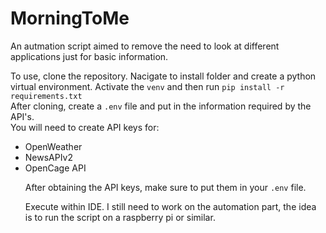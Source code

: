 # MorningToMe

An autmation script aimed to remove the need to look at different applications just for basic information.

To use, clone the repository. Nacigate to install folder and create a python virtual environment. Activate the <code>venv</code> and then run <code>pip install -r requirements.txt</code><br>
After cloning, create a <code>.env</code> file and put in the information required by the API's. <br>
You will need to create API keys for:
<ul>
<li>OpenWeather</li>
<li>NewsAPIv2</li>
<li>OpenCage API</li>

After obtaining the API keys, make sure to put them in your <code>.env</code> file.

Execute within IDE.
I still need to work on the automation part, the idea is to run the script on a raspberry pi or similar.                             
